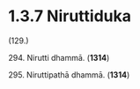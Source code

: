 # 1.3.7 Niruttiduka

(129.)

294\. Nirutti dhammā. (**1314**)

295\. Niruttipathā dhammā. (**1314**)
